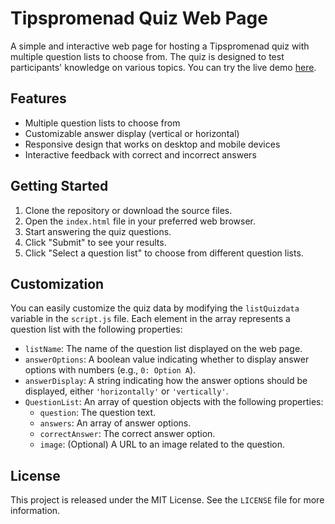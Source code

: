 # Tipspromenad Quiz Web Page

A simple and interactive web page for hosting a Tipspromenad quiz with multiple question lists to choose from. The quiz is designed to test participants' knowledge on various topics. You can try the live demo [here](https://nilsson82.github.io/TipspromenadQuizWebPage/).

## Features

- Multiple question lists to choose from
- Customizable answer display (vertical or horizontal)
- Responsive design that works on desktop and mobile devices
- Interactive feedback with correct and incorrect answers

## Getting Started

1. Clone the repository or download the source files.
2. Open the `index.html` file in your preferred web browser.
3. Start answering the quiz questions.
4. Click "Submit" to see your results.
5. Click "Select a question list" to choose from different question lists.

## Customization

You can easily customize the quiz data by modifying the `listQuizdata` variable in the `script.js` file. Each element in the array represents a question list with the following properties:

- `listName`: The name of the question list displayed on the web page.
- `answerOptions`: A boolean value indicating whether to display answer options with numbers (e.g., `0: Option A`).
- `answerDisplay`: A string indicating how the answer options should be displayed, either `'horizontally'` or `'vertically'`.
- `QuestionList`: An array of question objects with the following properties:
  - `question`: The question text.
  - `answers`: An array of answer options.
  - `correctAnswer`: The correct answer option.
  - `image`: (Optional) A URL to an image related to the question.

## License

This project is released under the MIT License. See the `LICENSE` file for more information.


